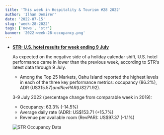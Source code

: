 ```yaml
---
title: 'This week in Hospitality & Tourism #28 2022'
author: 'Ilhan Demirer'
date: '2022-07-15'
slug: 'week-28-2022'
tags: ['news', 'str']
banner: '2022-week-28-occupancy.png'
---
```


- **[STR: U.S. hotel results for week ending 9 July](https://str.com/press-release/str-us-hotel-results-week-ending-9-july)**

  As expected on the negative side of a holiday calendar shift, U.S. hotel performance came in lower than the previous week, according to STR‘s latest data through 9 July.

  - Among the Top 25 Markets, Oahu Island reported the highest levels in each of the three key performance metrics: occupancy (86.2%), ADR (US$315.57) and RevPAR (US$271.92).

  3-9 July 2022 (percentage change from comparable week in 2019):

  - Occupancy: 63.3% (-14.5%)
  - Average daily rate (ADR): US$153.71 (+15.7%)
  - Revenue per available room (RevPAR): US$97.37 (-1.1%)

  ![STR Occupancy Data](/images/blogimages/2022-week-28-occupancy.png)
